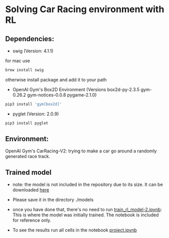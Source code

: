 # Solving Car Racing environment with RL

## Dependencies:
- swig (Version: 4.1.1)

for mac use

```bash
brew install swig
```
otherwise install package and add it to your path

- OpenAI Gym's Box2D Environment (Versions box2d-py-2.3.5 gym-0.26.2 gym-notices-0.0.8 pygame-2.1.0)
```bash
pip3 install 'gym[box2d]'
```

- pyglet (Version: 2.0.9)
```bash
pip3 install pyglet
```


## Environment:
OpenAI Gym's CarRacing-V2: trying to make a car go around a randomly generated race track.

## Trained model
- note: the model is not included in the repository due to its size. It can be downloaded [here](https://drive.google.com/file/d/1R-4dVxf_xkA8m_UbkaPuLOrgeRX7CHHD/view?usp=share_link)

- Please save it in the directory ./models

- once you have done that, there's no need to run [train_rl_model-2.ipynb](train_rl_model-2.ipynb): This is where the model was initially trained. The notebook is included for reference only.

- To see the results run all cells in the notebook [project.ipynb](project.ipynb)

